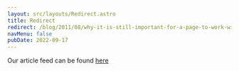 ```yaml
---
layout: src/layouts/Redirect.astro
title: Redirect
redirect: /blog/2011/08/why-it-is-still-important-for-a-page-to-work-without-javascript/
navMenu: false
pubDate: 2022-09-17
---
```

<div>
Our article feed can be found <a href="/blog/2011/08/why-it-is-still-important-for-a-page-to-work-without-javascript/">here</a>
</div>
